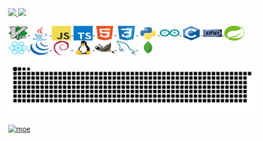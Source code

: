 <!--
dracula
radical
dark

tokyonight
gruvbox
synthwave
-->
<a href="https://www.linkedin.com/in/wanderson-felipe/">

<div>
  <img height="180em" src="https://github-readme-stats.vercel.app/api?username=wandersonfelipegp13&show_icons=true&theme=tokyonight&include_all_commits=true&count_private=true">
  <img height="180em" src="https://github-readme-stats.vercel.app/api/top-langs/?username=wandersonfelipegp13&layout=compact&langs_count=16&theme=tokyonight">
<div>

<div style="display: inline_block"><br>
  <img align="center" alt="vim" height="30" width="40" src="https://raw.githubusercontent.com/devicons/devicon/master/icons/vim/vim-original.svg">
  <img align="center" alt="java" height="30" width="40" src="https://raw.githubusercontent.com/devicons/devicon/master/icons/java/java-original.svg">
  <img align="center" alt="javascript" height="30" width="40" src="https://raw.githubusercontent.com/devicons/devicon/master/icons/javascript/javascript-original.svg">
  <img align="center" alt="typescript" height="30" width="40" src="https://raw.githubusercontent.com/devicons/devicon/master/icons/typescript/typescript-original.svg">
  <img align="center" alt="html5" height="30" width="40" src="https://raw.githubusercontent.com/devicons/devicon/master/icons/html5/html5-original.svg">
  <img align="center" alt="css3" height="30" width="40" src="https://raw.githubusercontent.com/devicons/devicon/master/icons/css3/css3-original.svg">
  <img align="center" alt="python" height="30" width="40" src="https://raw.githubusercontent.com/devicons/devicon/master/icons/python/python-original.svg">
  <img align="center" alt="arduino" height="30" width="40" src="https://raw.githubusercontent.com/devicons/devicon/master/icons/arduino/arduino-original.svg">
  <img align="center" alt="C" height="30" width="40" src="https://raw.githubusercontent.com/devicons/devicon/master/icons/c/c-original.svg">
  <img align="center" alt="PHP" height="30" width="40" src="https://raw.githubusercontent.com/devicons/devicon/master/icons/php/php-original.svg">
  <img align="center" alt="spring" height="30" width="40" src="https://raw.githubusercontent.com/devicons/devicon/master/icons/spring/spring-original.svg">
  <img align="center" alt="react" height="30" width="40" src="https://raw.githubusercontent.com/devicons/devicon/master/icons/react/react-original.svg">
  <img align="center" alt="jquery" height="30" width="40" src="https://raw.githubusercontent.com/devicons/devicon/master/icons/jquery/jquery-original.svg">
  <img align="center" alt="debian" height="30" width="40" src="https://raw.githubusercontent.com/devicons/devicon/master/icons/debian/debian-original.svg">
  <img align="center" alt="linux" height="30" width="40" src="https://raw.githubusercontent.com/devicons/devicon/master/icons/linux/linux-original.svg">
  <img align="center" alt="gimp" height="30" width="40" src="https://raw.githubusercontent.com/devicons/devicon/master/icons/gimp/gimp-original.svg">
  <img align="center" alt="mysql" height="30" width="40" src="https://raw.githubusercontent.com/devicons/devicon/master/icons/mysql/mysql-original.svg">
  <img align="center" alt="mongodb" height="30" width="40" src="https://raw.githubusercontent.com/devicons/devicon/master/icons/mongodb/mongodb-original.svg">
</div>

![Snake animation](https://github.com/wandersonfelipegp13/wandersonfelipegp13/blob/output/github-contribution-grid-snake.svg)

<!---->
![moe](https://count.getloli.com/get/@wandersonfelipegp13?theme=moebooru)

</a>
